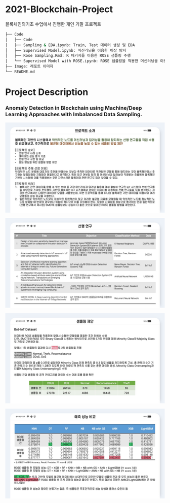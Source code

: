 # 2021-Blockchain-Project
블록체인의기초 수업에서 진행한 개인 기말 프로젝트

```bash
├── Code
│   ├── Code
│   ├── Sampling & EDA.ipynb: Train, Test 데이터 생성 및 EDA
│   ├── Supervised Model.ipynb: 머신러닝을 이용한 이상 탐지
│   ├── Rose Sampling.Rmd: R 패키지를 이용한 ROSE 샘플링 수행
│   └── Supervised Model with ROSE.ipynb: ROSE 샘플링을 적용한 머신러닝을 이용한 이상 탐지
├── Image: 레포트 이미지
└── README.md
```

# Project Description
### Anomaly Detection in Blockchain using Machine/Deep Learning Approaches with Imbalanced Data Sampling.

![image-1](https://github.com/givitallugot/2021-Blockchain-Project/blob/main/Image/%E1%84%89%E1%85%B3%E1%86%AF%E1%84%85%E1%85%A1%E1%84%8B%E1%85%B5%E1%84%83%E1%85%B32.jpeg)

![image-2](https://github.com/givitallugot/2021-Blockchain-Project/blob/main/Image/%E1%84%89%E1%85%B3%E1%86%AF%E1%84%85%E1%85%A1%E1%84%8B%E1%85%B5%E1%84%83%E1%85%B33.jpeg)

![image-3](https://github.com/givitallugot/2021-Blockchain-Project/blob/main/Image/%E1%84%89%E1%85%B3%E1%86%AF%E1%84%85%E1%85%A1%E1%84%8B%E1%85%B5%E1%84%83%E1%85%B315.jpeg)

![image-4](https://github.com/givitallugot/2021-Blockchain-Project/blob/main/Image/%E1%84%89%E1%85%B3%E1%86%AF%E1%84%85%E1%85%A1%E1%84%8B%E1%85%B5%E1%84%83%E1%85%B316.jpeg)
